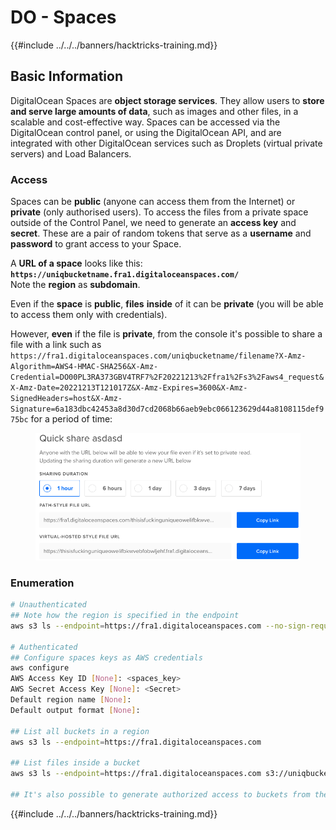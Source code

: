 # DO - Spaces

{{#include ../../../banners/hacktricks-training.md}}

## Basic Information

DigitalOcean Spaces are **object storage services**. They allow users to **store and serve large amounts of data**, such as images and other files, in a scalable and cost-effective way. Spaces can be accessed via the DigitalOcean control panel, or using the DigitalOcean API, and are integrated with other DigitalOcean services such as Droplets (virtual private servers) and Load Balancers.

### Access

Spaces can be **public** (anyone can access them from the Internet) or **private** (only authorised users). To access the files from a private space outside of the Control Panel, we need to generate an **access key** and **secret**. These are a pair of random tokens that serve as a **username** and **password** to grant access to your Space.

A **URL of a space** looks like this: **`https://uniqbucketname.fra1.digitaloceanspaces.com/`**\
Note the **region** as **subdomain**.

Even if the **space** is **public**, **files** **inside** of it can be **private** (you will be able to access them only with credentials).

However, **even** if the file is **private**, from the console it's possible to share a file with a link such as `https://fra1.digitaloceanspaces.com/uniqbucketname/filename?X-Amz-Algorithm=AWS4-HMAC-SHA256&X-Amz-Credential=DO00PL3RA373GBV4TRF7%2F20221213%2Ffra1%2Fs3%2Faws4_request&X-Amz-Date=20221213T121017Z&X-Amz-Expires=3600&X-Amz-SignedHeaders=host&X-Amz-Signature=6a183dbc42453a8d30d7cd2068b66aeb9ebc066123629d44a8108115def975bc` for a period of time:

<figure><img src="../../../images/image (277).png" alt=""><figcaption></figcaption></figure>

### Enumeration

```bash
# Unauthenticated
## Note how the region is specified in the endpoint
aws s3 ls --endpoint=https://fra1.digitaloceanspaces.com --no-sign-request s3://uniqbucketname

# Authenticated
## Configure spaces keys as AWS credentials
aws configure
AWS Access Key ID [None]: <spaces_key>
AWS Secret Access Key [None]: <Secret>
Default region name [None]:
Default output format [None]:

## List all buckets in a region
aws s3 ls --endpoint=https://fra1.digitaloceanspaces.com

## List files inside a bucket
aws s3 ls --endpoint=https://fra1.digitaloceanspaces.com s3://uniqbucketname

## It's also possible to generate authorized access to buckets from the API
```

{{#include ../../../banners/hacktricks-training.md}}
